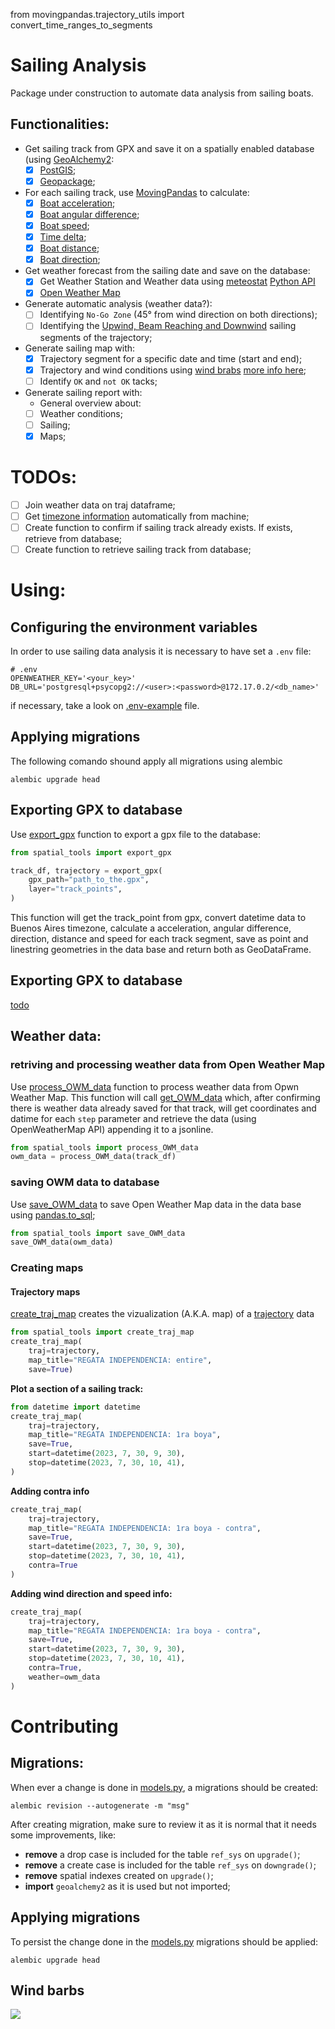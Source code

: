 from movingpandas.trajectory_utils import convert_time_ranges_to_segments

# Sailing Analysis

Package under construction to automate data analysis from sailing boats.

## Functionalities:
- Get sailing track from GPX and save it on a spatially enabled database (using [GeoAlchemy2](https://geoalchemy-2.readthedocs.io/en/latest/):
  - [X] [PostGIS](https://postgis.net/);
  - [X] [Geopackage](https://www.geopackage.org/);
- For each sailing track, use [MovingPandas](https://movingpandas.github.io/movingpandas/) to calculate:
  - [X] [Boat acceleration](https://movingpandas.readthedocs.io/en/main/trajectory.html#movingpandas.Trajectory.add_acceleration);
  - [X] [Boat angular difference](https://movingpandas.readthedocs.io/en/main/trajectory.html#movingpandas.Trajectory.add_angular_difference);
  - [X] [Boat speed](https://movingpandas.readthedocs.io/en/main/trajectory.html#movingpandas.Trajectory.add_speed);
  - [X] [Time delta](https://movingpandas.readthedocs.io/en/main/trajectory.html#movingpandas.Trajectory.add_timedelta);
  - [X] [Boat distance](https://movingpandas.readthedocs.io/en/main/trajectory.html#movingpandas.Trajectory.distance);
  - [X] [Boat direction](https://movingpandas.readthedocs.io/en/main/trajectory.html#movingpandas.Trajectory.add_direction);
- Get weather forecast from the sailing date and save on the database:
  - [X] Get Weather Station and Weather data using [meteostat](https://meteostat.net/en/station/87178) [Python API](https://dev.meteostat.net/guide.html#our-services)
  - [X] [Open Weather Map](https://openweathermap.org/api/one-call-3#history)
- Generate automatic analysis (weather data?):
  - [ ] Identifying `No-Go Zone` (45° from wind direction on both directions); 
  - [ ] Identifying the [Upwind, Beam Reaching and Downwind](https://www.nmma.org/lib/img/gallery/img13319214254.jpg) sailing segments of the trajectory;
- Generate sailing map with:
  - [X] Trajectory segment for a specific date and time (start and end);
  - [X] Trajectory and wind conditions using [wind brabs](#wind-barbs) [more info here](https://www.weather.gov/hfo/windbarbinfo);
  - [ ] Identify `OK` and `not OK` tacks;

- Generate sailing report with:
  - General overview about:
  - [ ] Weather conditions;
  - [ ] Sailing;
  - [X] Maps;

# TODOs:

- [ ] Join weather data on traj dataframe;
- [ ] Get [timezone information](spatial_tools.py#41) automatically from machine;
- [ ] Create function to confirm if sailing track already exists. If exists, retrieve from database;
- [ ] Create function to retrieve sailing track from database;

# Using:

## Configuring the environment variables

In order to use sailing data analysis it is necessary to have set a `.env` file:
```commandline
# .env
OPENWEATHER_KEY='<your_key>'
DB_URL='postgresql+psycopg2://<user>:<password>@172.17.0.2/<db_name>'
```
if necessary, take a look on [.env-example](.env-example) file.

## Applying migrations
The following comando shound apply all migrations using alembic
```commandline
alembic upgrade head
```

## Exporting GPX to database

Use [export_gpx](spatial_tools.py#81) function to export a gpx file to the database: 
```python
from spatial_tools import export_gpx

track_df, trajectory = export_gpx(
    gpx_path="path_to_the.gpx",
    layer="track_points",
)
```

This function will get the track_point from gpx, convert datetime data to Buenos Aires timezone, calculate a acceleration, angular difference, direction, distance and speed for each track segment, save as point and linestring geometries in the data base and return both as GeoDataFrame.

## Exporting GPX to database
[todo](https://geopandas.org/en/stable/docs/reference/api/geopandas.read_postgis.html)

## Weather data:

### retriving and processing weather data from Open Weather Map
Use [process_OWM_data](spatial_tools.py#162) function to process weather data from Opwn Weather Map. This function will call [get_OWM_data](spatial_tools.py#138) which, after confirming there is weather data already saved for that track, will get coordinates and datime for each `step` parameter and retrieve the data (using OpenWeatherMap API) appending it to a jsonline.
```python
from spatial_tools import process_OWM_data
owm_data = process_OWM_data(track_df)
```

### saving OWM data to database
Use [save_OWM_data](spatial_tools.py#198) to save Open Weather Map data in the data base using [pandas.to_sql](https://pandas.pydata.org/docs/reference/api/pandas.DataFrame.to_sql.html);
```python
from spatial_tools import save_OWM_data
save_OWM_data(owm_data)
```

### Creating maps

#### Trajectory maps
[create_traj_map](spatial_tools.py#262) creates the vizualization (A.K.A. map) of a [trajectory](https://movingpandas.readthedocs.io/en/main/trajectory.html) data
```python
from spatial_tools import create_traj_map
create_traj_map(
    traj=trajectory,
    map_title="REGATA INDEPENDENCIA: entire",
    save=True)
```

**Plot a section of a sailing track:**
```python
from datetime import datetime
create_traj_map(
    traj=trajectory,
    map_title="REGATA INDEPENDENCIA: 1ra boya",
    save=True,
    start=datetime(2023, 7, 30, 9, 30),
    stop=datetime(2023, 7, 30, 10, 41),
)
```


**Adding contra info**
```python
create_traj_map(
    traj=trajectory,
    map_title="REGATA INDEPENDENCIA: 1ra boya - contra",
    save=True,
    start=datetime(2023, 7, 30, 9, 30),
    stop=datetime(2023, 7, 30, 10, 41),
    contra=True
)
```

**Adding wind direction and speed info:**
```python
create_traj_map(
    traj=trajectory,
    map_title="REGATA INDEPENDENCIA: 1ra boya - contra",
    save=True,
    start=datetime(2023, 7, 30, 9, 30),
    stop=datetime(2023, 7, 30, 10, 41),
    contra=True,
    weather=owm_data
)
```
# Contributing

## Migrations:
When ever a change is done in [models.py](./models.py), a migrations should be created:

```commandline
alembic revision --autogenerate -m "msg"
```

After creating migration, make sure to review it as it is normal that it needs some improvements, like:
* **remove** a drop case is included for the table `ref_sys` on `upgrade()`;
* **remove** a create case is included for the table `ref_sys` on `downgrade()`;
* **remove** spatial indexes created on `upgrade()`;
* **import** `geoalchemy2` as it is used but not imported;

## Applying migrations
To persist the change done in the [models.py](./models.py) migrations should be applied:

```commandline
alembic upgrade head
```

## Wind barbs

![](https://www.metvuw.com/graphics/windsymbols.gif)
